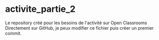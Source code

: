 # activite_partie_2
Le repository créé pour les besoins de l'activité sur Open Classrooms
Directement sur GitHub, je peux modifier ce fichier puis créer un premier commit.
